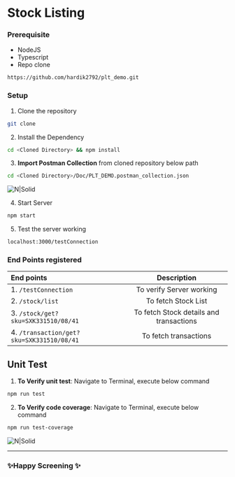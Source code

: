 # Stock Listing

### Prerequisite

- NodeJS
- Typescript
- Repo clone
```sh
https://github.com/hardik2792/plt_demo.git
```

### Setup

1. Clone the repository

```sh
git clone
```

2. Install the Dependency

```sh
cd <Cloned Directory> && npm install
```

3. **Import Postman Collection** from cloned repository below path

```sh
cd <Cloned Directory>/Doc/PLT_DEMO.postman_collection.json
```
![N|Solid](https://i.postimg.cc/SQtRJscG/Screenshot-2022-11-19-at-20-07-33.png)

4. Start Server

```sh
npm start
```

5. Test the server working
```sh
localhost:3000/testConnection
```

### End Points registered

| End points | Description
| :------------ |:---------------:|
| 1. `/testConnection` | To verify Server working |
| 2. `/stock/list` | To fetch Stock List |
| 3. `/stock/get?sku=SXK331510/08/41` | To fetch Stock details and transactions |
| 4. `/transaction/get?sku=SXK331510/08/41` | To fetch transactions |

## Unit Test
1. **To Verify unit test**: Navigate to Terminal, execute below command
```sh
npm run test
```

2. **To Verify code coverage**: Navigate to Terminal, execute below command
```sh
npm run test-coverage
```
![N|Solid](https://i.postimg.cc/9FRMThpH/Screenshot-2022-11-19-at-20-12-14.png)
___

### ✨Happy Screening ✨
